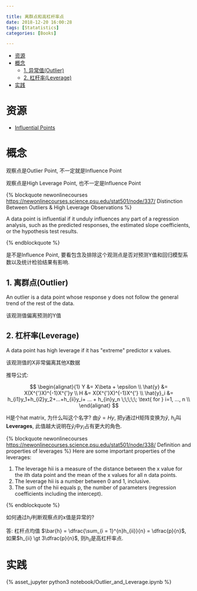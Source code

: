 ```yaml
---

title: 离群点和高杠杆率点
date: 2018-12-20 16:00:28
tags: [Statatistics]
categories: [Books]

---
```


<!-- vim-markdown-toc GFM -->

* [资源](#资源)
* [概念](#概念)
    * [1. 异常值(Outlier)](#1-异常值outlier)
    * [2. 杠杆率(Leverage)](#2-杠杆率leverage)
* [实践](#实践)

<!-- vim-markdown-toc -->

<!-- more -->

# 资源

- [Influential Points][B1]

[B1]: https://newonlinecourses.science.psu.edu/stat501/node/336/

# 概念

观察点是Outlier Point, 不一定就是Influence Point

观察点是High Leverage Point, 也不一定是Influence Point

{% blockquote newonlinecourses https://newonlinecourses.science.psu.edu/stat501/node/337/ Distinction Between Outliers & High Leverage Observations %}

A data point is influential if it unduly influences any part of a regression analysis, such as the predicted responses, the estimated slope coefficients, or the hypothesis test results.

{% endblockquote %}

是不是Influence Point, 要看包含及排除这个观测点是否对预测Y值和回归模型系数以及统计检验结果有影响.

## 1. 离群点(Outlier)

An outlier is a data point whose response y does not follow the general trend of the rest of the data.

该观测值偏离预测的Y值

## 2. 杠杆率(Leverage)

A data point has high leverage if it has "extreme" predictor x values.

该观测值的X非常偏离其他X数据

推导公式:

$$
\begin{alignat}{1}
Y &= X\beta + \epsilon  \\
\hat{y} &= X(X^{'}X)^{-1}X^{'}y \\
H &= X(X^{'}X)^{-1}X^{'} \\
\hat{y}_i &= h_{i1}y_1+h_{i2}y_2+...+h_{ii}y_i+ ... + h_{in}y_n  \;\;\;\;\; \text{ for } i=1, ..., n \\
\end{alignat}
$$

H是个hat matrix, 为什么叫这个名字? 由$\hat{y} = Hy$, 把y通过H矩阵变换为$\hat{y}$, $h_{ii}$叫**Leverages**, 此值越大说明在$\hat{y}_i$中$y_i$占有更大的角色.

{% blockquote newonlinecourses https://newonlinecourses.science.psu.edu/stat501/node/338/ Definition and properties of leverages %}
Here are some important properties of the leverages:
<ol>
    <li>The leverage hii is a measure of the distance between the x value for the ith data point and the mean of the x values for all n data points. </li>
    <li>The leverage hii is a number between 0 and 1, inclusive. </li>
    <li>The sum of the hii equals p, the number of parameters (regression coefficients including the intercept). </li>
</ol>
{% endblockquote %}

如何通过$h_ii$判断观察点的x值是异常的?

答: 杠杆点均值 $\bar{h} = \dfrac{\sum_{i = 1}^{n}h_{ii}}{n} = \dfrac{p}{n}$, 如果$h_{ii} \gt 3\dfrac{p}{n}$, 则$h_{ii}$是高杠杆率点.

# 实践

{% asset_jupyter python3 notebook/Outlier_and_Leverage.ipynb %}
